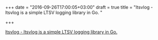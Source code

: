 +++
date = "2016-09-26T17:00:05+03:00"
draft = true
title = "ltsvlog - ltsvlog is a simple LTSV logging library in Go. "

+++

<p><a href="https://t.co/cu3q0OALSB">ltsvlog - ltsvlog is a simple LTSV logging library in Go. </a></p>
